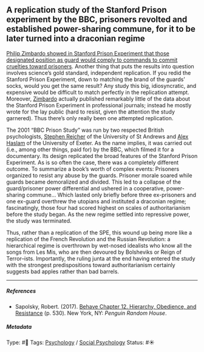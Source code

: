 ## A replication study of the Stanford Prison experiment by the BBC, prisoners revolted and established power-sharing commune, for it to be later turned into a draconian regime

[Philip Zimbardo showed in Stanford Prison Experiment that those designated position as guard would comply to commands to commit cruelties toward prisoners](Philip%20Zimbardo%20showed%20in%20Stanford%20Prison%20Experiment%20that%20those%20designated%20position%20as%20guard%20would%20comply%20to%20commands%20to%20commit%20cruelties%20toward%20prisoners.md). Another thing that puts the results into question involves science’s gold standard, independent replication. If you redid the Stanford Prison Experiment, down to matching the brand of the guards’ socks, would you get the same result? Any study this big, idiosyncratic, and expensive would be difficult to match perfectly in the replication attempt. Moreover, [Zimbardo]() actually published remarkably little of the data about the Stanford Prison Experiment in professional journals; instead he mostly wrote for the lay public (hard to resist, given the attention the study garnered). Thus there’s only really been one attempted replication.

The 2001 “BBC Prison Study” was run by two respected British psychologists, [Stephen Reicher]() of the University of St Andrews and [Alex Haslam]() of the University of Exeter. As the name implies, it was carried out (i.e., among other things, paid for) by the BBC, which filmed it for a documentary. Its design replicated the broad features of the Stanford Prison Experiment. As is so often the case, there was a completely different outcome. To summarize a book’s worth of complex events: Prisoners organized to resist any abuse by the guards. Prisoner morale soared while guards became demoralized and divided. This led to a collapse of the guard/prisoner power differential and ushered in a cooperative, power-sharing commune... Which lasted only briefly before three ex-prisoners and one ex-guard overthrew the utopians and instituted a draconian regime; fascinatingly, those four had scored highest on scales of authoritarianism before the study began. As the new regime settled into repressive power, the study was terminated.

Thus, rather than a replication of the SPE, this wound up being more like a replication of the French Revolution and the Russian Revolution: a hierarchical regime is overthrown by wet-nosed idealists who know all the songs from Les Mis, who are then devoured by Bolsheviks or Reign of Terror–ists. Importantly, the ruling junta at the end having entered the study with the strongest predispositions toward authoritarianism certainly suggests bad apples rather than bad barrels.

---

##### References

* Sapolsky, Robert. (2017). [Behave Chapter 12. Hierarchy, Obedience, and Resistance](Behave%20Chapter%2012.%20Hierarchy,%20Obedience,%20and%20Resistance.md) (p. 530). New York, NY: *Penguin Random House*. 

##### Metadata

Type:  #🔴 
Tags: [Psychology](Psychology.md) / [Social Psychology](Social%20Psychology.md)
Status: #☀️ 
